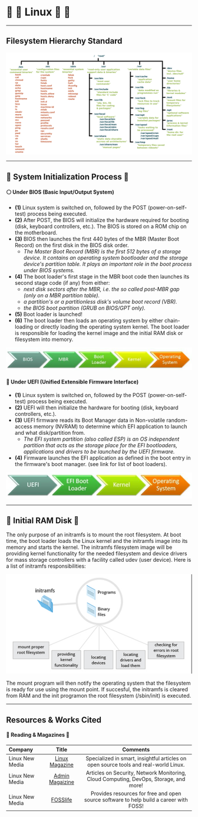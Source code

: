 <!-- Header -->
# :banana: :penguin: Linux :kiwi_fruit: :strawberry:

<!-- File Structure -->
___
## Filesystem Hierarchy Standard
<div align="center"><img src="../../images/linux_structure.png"></div><hr/>

<!-- Boot Process -->
## :crystal_ball: System Initialization Process :crystal_ball:

<!-- BIOS Process -->
#### :white_circle: Under BIOS (Basic Input/Output System)
- **(1)** Linux system is switched on, followed by the POST (power-on-self-test) process being executed.
- **(2)** After POST, the BIOS will initialize the hardware required for booting (disk, keyboard controllers, etc.). The BIOS is stored on a ROM chip on the motherboard.
- **(3)** BIOS then launches the first 440 bytes of the MBR (Master Boot Record) on the first disk in the BIOS disk order.
  - *The Master Boot Record (MBR) is the first 512 bytes of a storage device. It contains an operating system bootloader and the storage device's partition table. It plays an important role in the boot process under BIOS systems.*
- **(4)** The boot loader's first stage in the MBR boot code then launches its second stage code (if any) from either:
  - *next disk sectors after the MBR, i.e. the so called post-MBR gap (only on a MBR partition table).*
  - *a partition's or a partitionless disk's volume boot record (VBR).*
  - *the BIOS boot partition (GRUB on BIOS/GPT only).*
- **(5)** Boot loader is launched!
- **(6)** The boot loader then loads an operating system by either chain-loading or directly loading the operating system kernel. The boot loader is responsible for loading the kernel image and the initial RAM disk or filesystem into memory.
<!-- BIOS image -->
<p align="center">
  <img src="../../images/bios.png?raw=true" alt="initramfs image"/>
</p>

<!-- UEFI Process -->
#### :large_blue_circle: Under UEFI (Unified Extensible Firmware Interface)
- **(1)** Linux system is switched on, followed by the POST (power-on-self-test) process being executed.
- **(2)** UEFI will then initialize the hardware for booting (disk, keyboard controllers, etc.).
- **(3)** UEFI firmware reads its Boot Manager data in Non-volatile random-access memory (NVRAM) to determine which EFI application to launch and what disk/partition from.
  - *The EFI system partition (also called ESP) is an OS independent partition that acts as the storage place for the EFI bootloaders, applications and drivers to be launched by the UEFI firmware.*
- **(4)** Firmware launches the EFI application as defined in the boot entry in the firmware's boot manager. (see link for list of boot loaders).
<!-- UEFI image -->
<p align="center">
  <img src="../../images/uefi.png?raw=true" alt="initramfs image"/>
</p>


<!-- initramfs -->
___
## :dragon_face: Initial RAM Disk :dragon_face:
<!-- initramfs Paragraph (1) -->
<p>The only purpose of an initramfs is to mount the root filesystem. At boot time, the boot loader loads the Linux kernel and the initramfs image into its memory and starts the kernel. The initramfs filesystem image will be providing kernel functionality for the needed filesystem and device drivers for mass storage controllers with a facility called udev (user device). Here is a list of initramfs responsibilities:</p>
<!-- initramfs image -->
<p align="center">
  <img src="../../images/initramfs.png?raw=true" alt="initramfs image"/>
</p>
<!-- initramfs Paragraph (2) -->
<p>The mount program will then notify the operating system that the filesystem is ready for use using the mount point. If succesful, the initramfs is cleared from RAM and the init programon the root filesystem (/sbin/init) is executed.</p>


<!-- Linux Websites for Reading -->
___
## Resources & Works Cited
<!-- Reading -->
#### :open_book: Reading & Magazines :open_book:
Company | Title | Comments
:------ |:------:|:--------:
Linux New Media | [Linux Magazine](https://www.linux-magazine.com) | Specialized in smart, insightful articles on open source tools and real-world Linux.
Linux New Media | [Admin Magaizine](https://www.admin-magazine.com/) | Articles on Security, Network Monitoring, Cloud Computing, DevOps, Storage, and more!
Linux New Media | [FOSSlife](https://www.fosslife.org/) | Provides resources for free and open source software to help build a career with FOSS!
